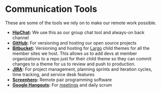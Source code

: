 # Communication Tools

These are some of the tools we rely on to make our remote work possible. 

- **[HipChat](https://www.hipchat.com/):** We use this as our group chat tool and always-on back channel
- **[GitHub](http://www.github.com):** For versioning and hosting our open source projects
- **[Bitbucket](https://bitbucket.org):** Versioning and hosting for [Largo](http://largoproject.org) child themes for all the member sites we host. This allows us to add devs at member organizations to a repo just for their child theme so they can commit changes to a theme for us to review and push to production.
- **[JIRA](https://www.atlassian.com/software/jira):** For project management, planning sprints and iteration cycles, time tracking, and service desk features
- **[Screenhero](https://screenhero.com/):** Remote pair programming software
- **[Google Hangouts](https://plus.google.com/hangouts):** For [meetings](meetings.md) and daily scrum


